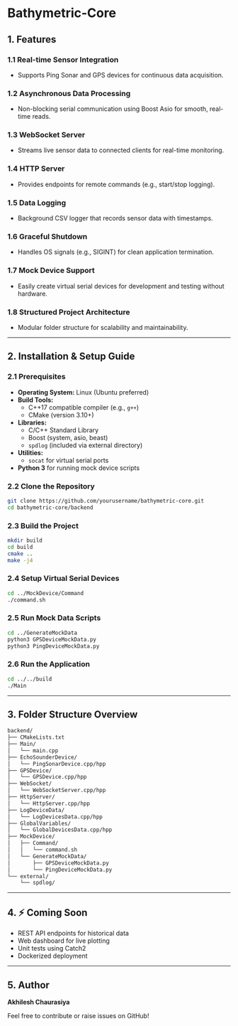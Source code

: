 
# Bathymetric-Core

## 1. Features

### 1.1 Real-time Sensor Integration

- Supports Ping Sonar and GPS devices for continuous data acquisition.

### 1.2 Asynchronous Data Processing

- Non-blocking serial communication using Boost Asio for smooth, real-time reads.

### 1.3 WebSocket Server

- Streams live sensor data to connected clients for real-time monitoring.

### 1.4 HTTP Server

- Provides endpoints for remote commands (e.g., start/stop logging).

### 1.5 Data Logging

- Background CSV logger that records sensor data with timestamps.

### 1.6 Graceful Shutdown

- Handles OS signals (e.g., SIGINT) for clean application termination.

### 1.7 Mock Device Support

- Easily create virtual serial devices for development and testing without hardware.

### 1.8 Structured Project Architecture

- Modular folder structure for scalability and maintainability.

---

## 2. Installation & Setup Guide

### 2.1 Prerequisites

- **Operating System:** Linux (Ubuntu preferred)
- **Build Tools:**
  - C++17 compatible compiler (e.g., `g++`)
  - CMake (version 3.10+)
- **Libraries:**
  - C/C++ Standard Library
  - Boost (system, asio, beast)
  - `spdlog` (included via external directory)
- **Utilities:**
  - `socat` for virtual serial ports
- **Python 3** for running mock device scripts

### 2.2 Clone the Repository

```bash
git clone https://github.com/yourusername/bathymetric-core.git
cd bathymetric-core/backend
```

### 2.3 Build the Project

```bash
mkdir build
cd build
cmake ..
make -j4
```

### 2.4 Setup Virtual Serial Devices

```bash
cd ../MockDevice/Command
./command.sh
```

### 2.5 Run Mock Data Scripts

```bash
cd ../GenerateMockData
python3 GPSDeviceMockData.py
python3 PingDeviceMockData.py
```

### 2.6 Run the Application

```bash
cd ../../build
./Main
```

---

## 3. Folder Structure Overview

```bash
backend/
├── CMakeLists.txt
├── Main/
│   └── main.cpp
├── EchoSounderDevice/
│   └── PingSonarDevice.cpp/hpp
├── GPSDevice/
│   └── GPSDevice.cpp/hpp
├── WebSocket/
│   └── WebSocketServer.cpp/hpp
├── HttpServer/
│   └── HttpServer.cpp/hpp
├── LogDeviceData/
│   └── LogDevicesData.cpp/hpp
├── GlobalVariables/
│   └── GlobalDevicesData.cpp/hpp
├── MockDevice/
│   ├── Command/
│   │   └── command.sh
│   └── GenerateMockData/
│       ├── GPSDeviceMockData.py
│       └── PingDeviceMockData.py
└── external/
    └── spdlog/
```

---

## 4. ⚡ Coming Soon

- REST API endpoints for historical data
- Web dashboard for live plotting
- Unit tests using Catch2
- Dockerized deployment

---

## 5. Author

**Akhilesh Chaurasiya**

Feel free to contribute or raise issues on GitHub!
